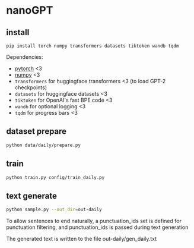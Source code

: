 
# nanoGPT


## install

```
pip install torch numpy transformers datasets tiktoken wandb tqdm
```

Dependencies:

- [pytorch](https://pytorch.org) <3
- [numpy](https://numpy.org/install/) <3
-  `transformers` for huggingface transformers <3 (to load GPT-2 checkpoints)
-  `datasets` for huggingface datasets <3 
-  `tiktoken` for OpenAI's fast BPE code <3
-  `wandb` for optional logging <3
-  `tqdm` for progress bars <3

## dataset prepare
```sh
python data/daily/prepare.py
```

## train

```sh
python train.py config/train_daily.py
```

## text generate

```sh
python sample.py --out_dir=out-daily
```

To allow sentences to end naturally, a punctuation_ids set is defined for punctuation filtering, and punctuation_ids is passed during text generation

The generated text is written to the file out-daily/gen_daily.txt
